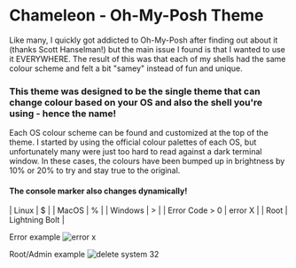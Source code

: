 # Chameleon - Oh-My-Posh Theme

Like many, I quickly got addicted to Oh-My-Posh after finding out about it (thanks Scott Hanselman!) but the main issue I found is that I wanted to use it EVERYWHERE. The result of this was that each of my shells had the same colour scheme and felt a bit "samey" instead of fun and unique.

### This theme was designed to be the single theme that can change colour based on your OS and also the shell you're using - hence the name!

Each OS colour scheme can be found and customized at the top of the theme. I started by using the official colour palettes of each OS, but unfortunately many were just too hard to read against a dark terminal window. In these cases, the colours have been bumped up in brightness by 10% or 20% to try and stay true to the original.



#### The console marker also changes dynamically!

| Linux          | $              |
| MacOS          | %              | 
| Windows        | >              |
| Error Code > 0 | error X        |
| Root           | Lightning Bolt |

Error example
![error x](https://user-images.githubusercontent.com/6842623/150187832-c22d9af5-5a8d-4224-b09d-d42655191aba.png)

Root/Admin example
![delete system 32](https://user-images.githubusercontent.com/6842623/150187841-7c1b9998-34b9-423c-9e93-7ee445300bd3.png)
